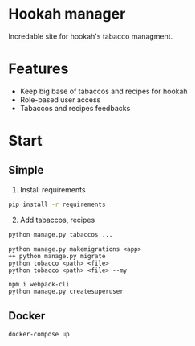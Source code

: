 # Hookah manager
Incredable site for hookah's tabacco managment. 

# Features
- Keep big base of tabaccos and recipes for hookah
- Role-based user access
- Tabaccos and recipes feedbacks

# Start

## Simple

1. Install requirements

```bat
pip install -r requirements
```

2. Add tabaccos, recipes

```bat
python manage.py tabaccos ...
```

```
python manage.py makemigrations <app>
++ python manage.py migrate
python tobacco <path> <file> 
python tobacco <path> <file> --my
```

```
npm i webpack-cli
python manage.py createsuperuser
```

## Docker
```
docker-compose up
```
